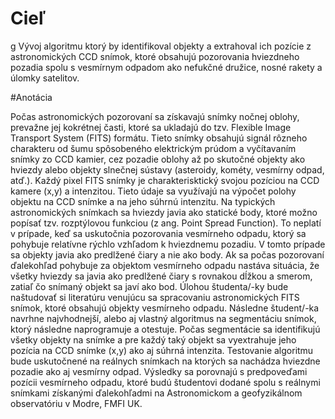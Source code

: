 # Cieľ
g
Vývoj algoritmu ktorý by identifikoval objekty a extrahoval ich pozície z astronomických CCD snímok, ktoré obsahujú pozorovania hviezdneho 
pozadia spolu s vesmírnym odpadom ako nefukčné družice, nosné rakety a úlomky satelitov.

#Anotácia

Počas astronomických pozorovaní sa získavajú snímky nočnej oblohy, prevažne jej kokrétnej časti, ktoré sa ukladajú do tzv. Flexible Image Transport System (FITS) formátu. Tieto snímky obsahujú signál rôzneho charakteru od šumu spôsobeného elektrickým prúdom a vyčítavaním snímky zo CCD kamier, cez pozadie oblohy až po skutočné objekty ako hviezdy alebo objekty slnečnej sústavy (asteroidy, kométy, vesmírny odpad, atď.). Každý pixel FITS snímky je charakterisktický svojou pozíciou na CCD kamere (x,y) a intenzitou. Tieto údaje sa využívajú na výpočet polohy objektu na CCD snímke a na jeho súhrnú intenzitu. Na typických astronomických snímkach sa hviezdy javia ako statické body, ktoré možno popísať tzv. rozptýlovou funkciou (z ang. Point Spread Function). To neplatí v prípade, keď sa uskutočnia pozorovania vesmírneho odpadu, ktorý sa pohybuje relatívne rýchlo vzhľadom k hviezdnemu pozadiu. V tomto prípade sa objekty javia ako predlžené čiary a nie ako body. Ak sa počas pozorovaní ďalekohľad pohybuje za objektom vesmírneho odpadu nastáva situácia, že všetky hviezdy sa javia ako predlžené čiary s rovnakou dĺžkou a smerom, zatiaľ čo snímaný objekt sa javí ako bod. Úlohou študenta/-ky bude naštudovať si literatúru venujúcu sa spracovaniu astronomických FITS snímok, ktoré obsahujú objekty vesmírneho odpadu. Následne študent/-ka navrhne najvhodnejší, alebo aj vlastný algoritmus na segmentáciu snímok, ktorý následne naprogramuje a otestuje. Počas segmentácie sa identifikujú všetky objekty na snímke a pre každý taký objekt sa vyextrahuje jeho pozícia na CCD snímke (x,y) ako aj súhrná intenzita. Testovanie algoritmu bude uskutočnené na reálnych snímkach na ktorých sa nachádza hviezdne pozadie ako aj vesmírny odpad. Výsledky sa porovnajú s predpoveďami pozícii vesmírneho odpadu, ktoré budú študentovi dodané spolu s reálnymi snímkami získanými ďalekohľadmi na Astronomickom a geofyzikálnom observatóriu v Modre, FMFI UK.
